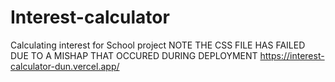 # Interest-calculator
Calculating interest for School project
NOTE THE CSS FILE HAS FAILED DUE TO A MISHAP THAT OCCURED DURING DEPLOYMENT
https://interest-calculator-dun.vercel.app/

